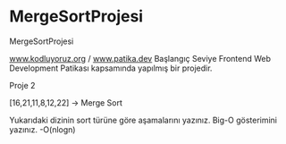 # MergeSortProjesi
MergeSortProjesi

www.kodluyoruz.org / www.patika.dev Başlangıç Seviye Frontend Web Development Patikası kapsamında yapılmış bir projedir.

Proje 2

[16,21,11,8,12,22] -> Merge Sort

Yukarıdaki dizinin sort türüne göre aşamalarını yazınız.
Big-O gösterimini yazınız. 
-O(nlogn)
